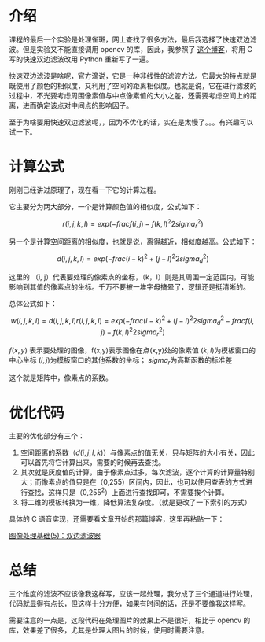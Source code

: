 # 介绍

课程的最后一个实验是处理雀斑，网上查找了很多方法，最后我选择了快速双边滤波。但是实验又不能直接调用 opencv 的库，因此，我参照了 [这个博客](httpswww.cnblogs.comwangguchangqingp6416401.htmltdsourcetag=s_pcqq_aiomsg)，将用 C 写的快速双边滤波改用 Python 重新写了一遍。

快速双边滤波是啥呢，官方滴说，它是一种非线性的滤波方法。它最大的特点就是既使用了颜色的相似度，又利用了空间的距离相似度。也就是说，它在进行滤波的过程中，不光要考虑周围像素值与中点像素值的大小之差，还需要考虑空间上的距离，进而确定该点对中间点的影响因子。

 至于为啥要用快速双边滤波呢，，因为不优化的话，实在是太慢了。。。有兴趣可以试一下。


#   计算公式

刚刚已经讲过原理了，现在看一下它的计算过程。

它主要分为两大部分，一个是计算颜色值的相似度，公式如下：

$$r(i,j,k,l) = exp(-frac{f(i,j) - f(k,l)^2}{2sigma_r^2})$$

另一个是计算空间距离的相似度，也就是说，离得越近，相似度越高。公式如下：

$$d(i,j,k,l) = exp(-frac{(i-k)^2 + (j-l)^2}{2sigma_d^2})$$

这里的 （i, j）代表要处理的像素点的坐标，（k，l）则是其周围一定范围内，可能影响到其值的像素点的坐标。千万不要被一堆字母搞晕了，逻辑还是挺清晰的。

总体公式如下：

$$w(i,j,k,l) = d(i,j,k,l)  r(i,j,k,l) = exp(-frac{(i-k)^2 + (j-l)^2}{2sigma_d^2} - frac{f(i,j) - f(k,l)^2}{2sigma_r^2})$$

  $f(x,y)$ 表示要处理的图像，f(x,y)表示图像在点(x,y)处的像素值
 $(k,l)$为模板窗口的中心坐标
 $(i,j)$为模板窗口的其他系数的坐标；
 $sigma_r$为高斯函数的标准差

这个就是矩阵中，像素点的系数。

# 优化代码

主要的优化部分有三个：

1. 空间距离的系数（$d(i,j,l,k)$）与像素点的值无关，只与矩阵的大小有关，因此可以首先将它计算出来，需要的时候再去查找。
2. 其次就是灰度值的计算，由于像素点过多，每次滤波，逐个计算的计算量特别大；而像素点的值只是在（0,255）区间内，因此，也可以使用查表的方式进行查找，这样只是（0,$255^2$）上面进行查找即可，不需要挨个计算。
3. 将二维的模板转换为一维，降低算法复杂度。（就是更改了一下索引的方式）

具体的 C 语音实现，还需要看文章开始的那篇博客，这里再粘贴一下：

[图像处理基础(5)：双边滤波器](httpswww.cnblogs.comwangguchangqingp6416401.htmltdsourcetag=s_pcqq_aiomsg)

# 总结

三个维度的滤波不应该像我这样写，应该一起处理，我分成了三个通道进行处理，代码就显得有点长，但这样十分方便，如果有时间的话，还是不要像我这样写。

需要注意的一点是，这段代码在处理图片的效果上不是很好，相比于 opencv 的库，效果差了很多，尤其是处理大图片的时候，使用时需要注意。
